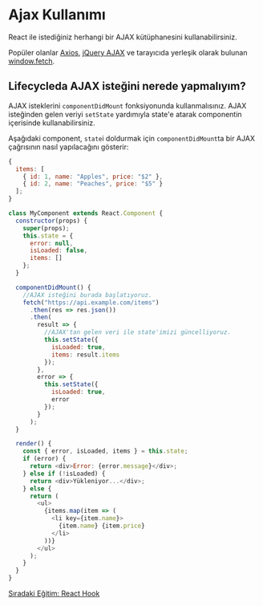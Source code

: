 <h1>Ajax Kullanımı</h1>

React ile istediğiniz herhangi bir AJAX kütüphanesini kullanabilirsiniz.

Popüler olanlar <a href="https://github.com/axios/axios">Axios</a>, <a href="https://api.jquery.com/jQuery.ajax/">jQuery AJAX</a> ve tarayıcıda yerleşik olarak bulunan <a href="https://developer.mozilla.org/en-US/docs/Web/API/Fetch_API">window.fetch</a>.

<h2>Lifecycleda AJAX isteğini nerede yapmalıyım?</h2>

AJAX isteklerini `componentDidMount` fonksiyonunda kullanmalısınız. AJAX isteğinden gelen veriyi `setState` yardımıyla state'e atarak componentin içerisinde kullanabilirsiniz.

Aşağıdaki component, `state`i doldurmak için `componentDidMount`ta bir AJAX çağrısının nasıl yapılacağını gösterir:

```js
{
  items: [
    { id: 1, name: "Apples", price: "$2" },
    { id: 2, name: "Peaches", price: "$5" }
  ];
}
```

```js
class MyComponent extends React.Component {
  constructor(props) {
    super(props);
    this.state = {
      error: null,
      isLoaded: false,
      items: []
    };
  }

  componentDidMount() {
    //AJAX isteğini burada başlatıyoruz.
    fetch("https://api.example.com/items")
      .then(res => res.json())
      .then(
        result => {
          //AJAX'tan gelen veri ile state'imizi güncelliyoruz.
          this.setState({
            isLoaded: true,
            items: result.items
          });
        },
        error => {
          this.setState({
            isLoaded: true,
            error
          });
        }
      );
  }

  render() {
    const { error, isLoaded, items } = this.state;
    if (error) {
      return <div>Error: {error.message}</div>;
    } else if (!isLoaded) {
      return <div>Yükleniyor...</div>;
    } else {
      return (
        <ul>
          {items.map(item => (
            <li key={item.name}>
              {item.name} {item.price}
            </li>
          ))}
        </ul>
      );
    }
  }
}
```

<a href="https://omergulcicek.github.io/react/gelismis-kilavuzlar/react-hook">Sıradaki Eğitim: React Hook</a>

